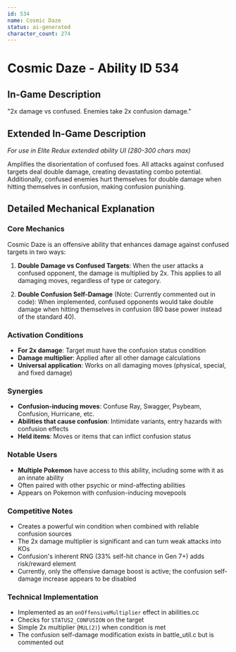 ```yaml
---
id: 534
name: Cosmic Daze
status: ai-generated
character_count: 274
---
```


# Cosmic Daze - Ability ID 534

## In-Game Description
"2x damage vs confused. Enemies take 2x confusion damage."

## Extended In-Game Description
*For use in Elite Redux extended ability UI (280-300 chars max)*

Amplifies the disorientation of confused foes. All attacks against confused targets deal double damage, creating devastating combo potential. Additionally, confused enemies hurt themselves for double damage when hitting themselves in confusion, making confusion punishing.

## Detailed Mechanical Explanation

### Core Mechanics
Cosmic Daze is an offensive ability that enhances damage against confused targets in two ways:

1. **Double Damage vs Confused Targets**: When the user attacks a confused opponent, the damage is multiplied by 2x. This applies to all damaging moves, regardless of type or category.

2. **Double Confusion Self-Damage** (Note: Currently commented out in code): When implemented, confused opponents would take double damage when hitting themselves in confusion (80 base power instead of the standard 40).

### Activation Conditions
- **For 2x damage**: Target must have the confusion status condition
- **Damage multiplier**: Applied after all other damage calculations
- **Universal application**: Works on all damaging moves (physical, special, and fixed damage)

### Synergies
- **Confusion-inducing moves**: Confuse Ray, Swagger, Psybeam, Confusion, Hurricane, etc.
- **Abilities that cause confusion**: Intimidate variants, entry hazards with confusion effects
- **Held items**: Moves or items that can inflict confusion status

### Notable Users
- **Multiple Pokemon** have access to this ability, including some with it as an innate ability
- Often paired with other psychic or mind-affecting abilities
- Appears on Pokemon with confusion-inducing movepools

### Competitive Notes
- Creates a powerful win condition when combined with reliable confusion sources
- The 2x damage multiplier is significant and can turn weak attacks into KOs
- Confusion's inherent RNG (33% self-hit chance in Gen 7+) adds risk/reward element
- Currently, only the offensive damage boost is active; the confusion self-damage increase appears to be disabled

### Technical Implementation
- Implemented as an `onOffensiveMultiplier` effect in abilities.cc
- Checks for `STATUS2_CONFUSION` on the target
- Simple 2x multiplier (`MUL(2)`) when condition is met
- The confusion self-damage modification exists in battle_util.c but is commented out